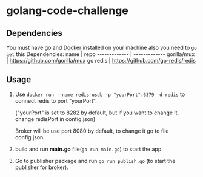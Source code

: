 # golang-code-challenge


## Dependencies
You must have [go](https://golang.org/doc/install) and [Docker](https://www.docker.com/) installed on your machine
also you need to `go get` this Dependencies:
name     | repo
------------- | -------------
  gorilla/mux | https://github.com/gorilla/mux
  go redis    | https://github.com/go-redis/redis 
 
## Usage

1) Use `docker run --name redis-usdb -p "yourPort":6379 -d redis` to connect redis to port "yourPort".

      ("yourPort" is set to 8282 by default, but if you want to change it, change redisPort in config.json)

      Broker will be use port 8080 by default, to change it go to file config.json.

2) build and run **main.go** file(`go run main.go`) to start the app.


3) Go to publisher package and run `go run publish.go` (to start the publisher for broker).
